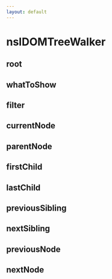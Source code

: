 ```yaml
---
layout: default
---
```


# nsIDOMTreeWalker #

## root ##

## whatToShow ##

## filter ##

## currentNode ##

## parentNode ##

## firstChild ##

## lastChild ##

## previousSibling ##

## nextSibling ##

## previousNode ##

## nextNode ##
